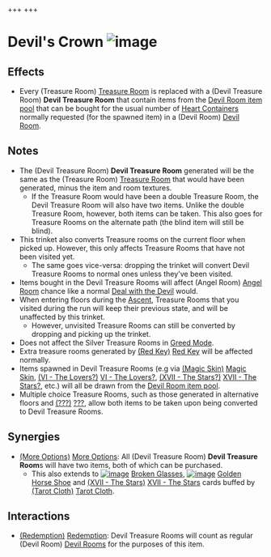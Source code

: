 +++
+++

 # Devil's Crown ![image](/image/Devil%27s_Crown.png) 

Effects
---------


* Every (Treasure Room) [Treasure Room](/wiki/Treasure_Room "Treasure Room") is replaced with a (Devil Treasure Room) **Devil Treasure Room** that contain items from the [Devil Room item pool](/wiki/Devil_Room_(Item_Pool) "Devil Room (Item Pool)") that can be bought for the usual number of [Heart Containers](/wiki/Heart_Container "Heart Container") normally requested (for the spawned item) in a (Devil Room) [Devil Room](/wiki/Devil_Room "Devil Room").


Notes
-------


* The (Devil Treasure Room) **Devil Treasure Room** generated will be the same as the (Treasure Room) [Treasure Room](/wiki/Treasure_Room "Treasure Room") that would have been generated, minus the item and room textures.
	+ If the Treasure Room would have been a double Treasure Room, the Devil Treasure Room will also have two items. Unlike the double Treasure Room, however, both items can be taken. This also goes for Treasure Rooms on the alternate path (the blind item will still be blind).
* This trinket also converts Treasure rooms on the current floor when picked up. However, this only affects Treasure Rooms that have not been visited yet.
	+ The same goes vice-versa: dropping the trinket will convert Devil Treasure Rooms to normal ones unless they've been visited.
* Items bought in the Devil Treasure Rooms will affect (Angel Room) [Angel Room](/wiki/Angel_Room "Angel Room") chance like a normal [Deal with the Devil](/wiki/Deal_with_the_Devil "Deal with the Devil") would.
* When entering floors during the [Ascent](/wiki/Ascent "Ascent"), Treasure Rooms that you visited during the run will keep their previous state, and will be unaffected by this trinket.
	+ However, unvisited Treasure Rooms can still be converted by dropping and picking up the trinket.
* Does not affect the Silver Treasure Rooms in [Greed Mode](/wiki/Greed_Mode "Greed Mode").
* Extra treasure rooms generated by [(Red Key)](/wiki/Red_Key "Red Key") [Red Key](/wiki/Red_Key "Red Key") will be affected normally.
* Items spawned in Devil Treasure Rooms (e.g via [(Magic Skin)](/wiki/Magic_Skin "Magic Skin") [Magic Skin](/wiki/Magic_Skin "Magic Skin"), [(VI - The Lovers?)](/wiki/Cards_and_Runes "VI - The Lovers?") [VI - The Lovers?](/wiki/Cards_and_Runes "Cards and Runes"), [(XVII - The Stars?)](/wiki/Cards_and_Runes "XVII - The Stars?") [XVII - The Stars?](/wiki/Cards_and_Runes "Cards and Runes"), etc.) will all be drawn from the [Devil Room item pool](/wiki/Devil_Room_(Item_Pool) "Devil Room (Item Pool)").
* Multiple choice Treasure Rooms, such as those generated in alternative floors and [(???)](/wiki/%3F%3F%3F_(Floor) "???") [???](/wiki/%3F%3F%3F_(Floor) "??? (Floor)"), allow both items to be taken upon being converted to Devil Treasure Rooms.


Synergies
-----------


* [(More Options)](/wiki/More_Options "More Options") [More Options](/wiki/More_Options "More Options"): All (Devil Treasure Room) **Devil Treasure Room**s will have two items, both of which can be purchased.
	+ This also extends to [![image](/image/Broken_Glasses.png)](/wiki/Broken_Glasses "Broken Glasses") [Broken Glasses](/wiki/Broken_Glasses "Broken Glasses"), [![image](/image/Golden_Horse_Shoe.png)](/wiki/Golden_Horse_Shoe "Golden Horse Shoe") [Golden Horse Shoe](/wiki/Golden_Horse_Shoe "Golden Horse Shoe") and [(XVII - The Stars)](/wiki/Cards_and_Runes "XVII - The Stars") [XVII - The Stars](/wiki/Cards_and_Runes "Cards and Runes") cards buffed by [(Tarot Cloth)](/wiki/Tarot_Cloth "Tarot Cloth") [Tarot Cloth](/wiki/Tarot_Cloth "Tarot Cloth").


Interactions
--------------


* [(Redemption)](/wiki/Redemption "Redemption") [Redemption](/wiki/Redemption "Redemption"): Devil Treasure Rooms will count as regular (Devil Room) [Devil Rooms](/wiki/Devil_Room "Devil Room") for the purposes of this item.


